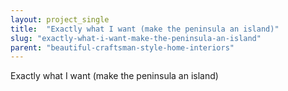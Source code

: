 ```yaml
---
layout: project_single
title:  "Exactly what I want (make the peninsula an island)"
slug: "exactly-what-i-want-make-the-peninsula-an-island"
parent: "beautiful-craftsman-style-home-interiors"
---
```

Exactly what I want (make the peninsula an island)